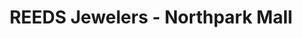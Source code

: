 ---
title: "REEDS Jewelers - Northpark Mall"
url: /ridgeland/reeds-jewelers-northpark-mall/
shop: Schmuck
---